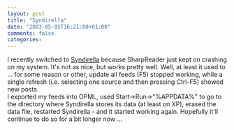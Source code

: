 ```yaml
---
layout: post
title: "Syndirella"
date: "2003-05-05T16:21:00+01:00"
comments: false
categories: 
---
```


<p>I recently switched to <a href="http://www.yole.ru/projects/syndirella/">Syndirella</a> because SharpReader just kept on crashing on my system. It's not as nice, but works pretty well. Well, at least it used to ... for some reason or other, update all feeds (F5) stopped working, while a single refresh (i.e. selecting one source and then pressing Ctrl-F5) showed new posts.<br />
I exported my feeds into OPML, used Start->Run->"%APPDATA%" to go to the directory where Syndirella stores its data (at least on XP), erased the data file, restarted Syndirella - and it started working again. Hopefully it'll continue to do so for a bit longer now ...</p>

